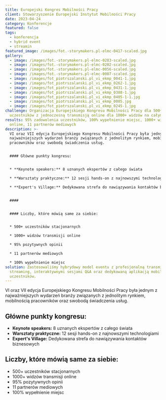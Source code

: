 ```yaml
---
title: Europejski Kongres Mobilności Pracy
client: Stowarzyszenie Europejski Instytut Mobilności Pracy
date: 2023-04-24
category: Konferencje
featured: false
tags:
  - konferencja
  - hybrid event
  - streamin
featured_image: /images/fot.-storymakers.pl-elmc-0417-scaled.jpg
gallery:
  - image: /images/fot.-storymakers.pl-elmc-0283-scaled.jpg
  - image: /images/fot.-storymakers.pl-elmc-0202-scaled.jpg
  - image: /images/fot.-storymakers.pl-elmc-0056-scaled.jpg
  - image: /images/fot.-storymakers.pl-elmc-0007-scaled.jpg
  - image: /images/fot_piotrszalanski.pl_vi_ekmp_0041-1.jpg
  - image: /images/fot_piotrszalanski.pl_vi_ekmp_0262-1.jpg
  - image: /images/fot_piotrszalanski.pl_vi_ekmp_0431-1.jpg
  - image: /images/fot_piotrszalanski.pl_vi_ekmp_0388-1.jpg
  - image: /images/fot_piotrszalanski.pl_vi_ekmp_0405-1-1.jpg
  - image: /images/fot_piotrszalanski.pl_vi_ekmp_0005.jpg
  - image: /images/fot_piotrszalanski.pl_vi_ekmp_0245-1.jpg
challenge: Organizacja Europejskiego Kongresu Mobilności Pracy dla 500+
  uczestników z jednoczesną transmisją online dla 1000+ widzów na całym świecie.
results: 95% zadowolenia uczestników, 100% wypełnienie miejsc, 1000+ widzów
  online, 11 partnerów mediowych
description: >-
  VI oraz VII edycja Europejskiego Kongresu Mobilności Pracy była jednym z
  najważniejszych wydarzeń branży związanych z jednolitym rynkiem, mobilnością
  pracowników oraz swobodą świadczenia usług.


  #### Główne punkty kongresu:


  * **Keynote speakers:** 8 uznanych ekspertów z całego świata

  * **Warsztaty praktyczne:** 12 sesji hands-on z najnowszymi technologiami  

  * **Expert's Village:** Dedykowana strefa do nawiązywania kontaktów biznesowych


  ####  


  #### Liczby, które mówią same za siebie:


  * 500+ uczestników stacjonarnych

  * 1000+ widzów transmisji online

  * 95% pozytywnych opinii

  * 11 partnerów mediowych

  * 100% wypełnienie miejsc
solution: Zastosowaliśmy hybrydowy model eventu z profesjonalną transmisją
  streaming, interaktywnymi sesjami Q&A oraz dedykowaną aplikacją mobilną dla
  uczestników.
---
```

VI oraz VII edycja Europejskiego Kongresu Mobilności Pracy była jednym z najważniejszych wydarzeń branży związanych z jednolitym rynkiem, mobilnością pracowników oraz swobodą świadczenia usług.

## Główne punkty kongresu:

* **Keynote speakers:** 8 uznanych ekspertów z całego świata
* **Warsztaty praktyczne:** 12 sesji hands-on z najnowszymi technologiami  
* **Expert's Village:** Dedykowana strefa do nawiązywania kontaktów biznesowych

## Liczby, które mówią same za siebie:

* 500+ uczestników stacjonarnych
* 1000+ widzów transmisji online
* 95% pozytywnych opinii
* 11 partnerów mediowych
* 100% wypełnienie miejsc
